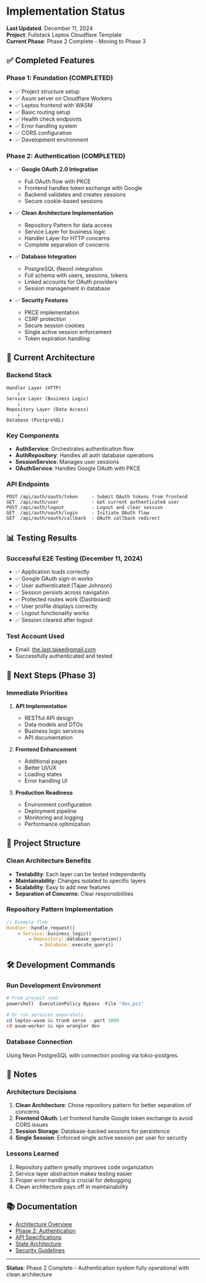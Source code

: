 # Implementation Status

**Last Updated**: December 11, 2024  
**Project**: Fullstack Leptos Cloudflare Template  
**Current Phase**: Phase 2 Complete - Moving to Phase 3

## ✅ Completed Features

### Phase 1: Foundation (COMPLETED)
- ✅ Project structure setup
- ✅ Axum server on Cloudflare Workers
- ✅ Leptos frontend with WASM
- ✅ Basic routing setup
- ✅ Health check endpoints
- ✅ Error handling system
- ✅ CORS configuration
- ✅ Development environment

### Phase 2: Authentication (COMPLETED)
- ✅ **Google OAuth 2.0 Integration**
  - Full OAuth flow with PKCE
  - Frontend handles token exchange with Google
  - Backend validates and creates sessions
  - Secure cookie-based sessions
  
- ✅ **Clean Architecture Implementation**
  - Repository Pattern for data access
  - Service Layer for business logic
  - Handler Layer for HTTP concerns
  - Complete separation of concerns
  
- ✅ **Database Integration**
  - PostgreSQL (Neon) integration
  - Full schema with users, sessions, tokens
  - Linked accounts for OAuth providers
  - Session management in database
  
- ✅ **Security Features**
  - PKCE implementation
  - CSRF protection
  - Secure session cookies
  - Single active session enforcement
  - Token expiration handling

## 🚀 Current Architecture

### Backend Stack
```
Handler Layer (HTTP)
    ↓
Service Layer (Business Logic)
    ↓
Repository Layer (Data Access)
    ↓
Database (PostgreSQL)
```

### Key Components
- **AuthService**: Orchestrates authentication flow
- **AuthRepository**: Handles all auth database operations
- **SessionService**: Manages user sessions
- **OAuthService**: Handles Google OAuth with PKCE

### API Endpoints
```
POST /api/auth/oauth/token     - Submit OAuth tokens from frontend
GET  /api/auth/user            - Get current authenticated user
POST /api/auth/logout          - Logout and clear session
GET  /api/auth/oauth/login     - Initiate OAuth flow
GET  /api/auth/oauth/callback  - OAuth callback redirect
```

## 📊 Testing Results

### Successful E2E Testing (December 11, 2024)
- ✅ Application loads correctly
- ✅ Google OAuth sign-in works
- ✅ User authenticated (Tajae Johnson)
- ✅ Session persists across navigation
- ✅ Protected routes work (Dashboard)
- ✅ User profile displays correctly
- ✅ Logout functionality works
- ✅ Session cleared after logout

### Test Account Used
- Email: the.last.tajae@gmail.com
- Successfully authenticated and tested

## 🔄 Next Steps (Phase 3)

### Immediate Priorities
1. **API Implementation**
   - RESTful API design
   - Data models and DTOs
   - Business logic services
   - API documentation

2. **Frontend Enhancement**
   - Additional pages
   - Better UI/UX
   - Loading states
   - Error handling UI

3. **Production Readiness**
   - Environment configuration
   - Deployment pipeline
   - Monitoring and logging
   - Performance optimization

## 📁 Project Structure

### Clean Architecture Benefits
- **Testability**: Each layer can be tested independently
- **Maintainability**: Changes isolated to specific layers
- **Scalability**: Easy to add new features
- **Separation of Concerns**: Clear responsibilities

### Repository Pattern Implementation
```rust
// Example flow
Handler::handle_request()
    → Service::business_logic()
        → Repository::database_operation()
            → Database::execute_query()
```

## 🛠️ Development Commands

### Run Development Environment
```powershell
# From project root
powershell -ExecutionPolicy Bypass -File "dev.ps1"

# Or run services separately
cd leptos-wasm && trunk serve --port 3000
cd axum-worker && npx wrangler dev
```

### Database Connection
Using Neon PostgreSQL with connection pooling via tokio-postgres.

## 📝 Notes

### Architecture Decisions
1. **Clean Architecture**: Chose repository pattern for better separation of concerns
2. **Frontend OAuth**: Let frontend handle Google token exchange to avoid CORS issues
3. **Session Storage**: Database-backed sessions for persistence
4. **Single Session**: Enforced single active session per user for security

### Lessons Learned
1. Repository pattern greatly improves code organization
2. Service layer abstraction makes testing easier
3. Proper error handling is crucial for debugging
4. Clean architecture pays off in maintainability

## 📚 Documentation

- [Architecture Overview](./architecture.md)
- [Phase 2: Authentication](./phase-2-authentication.md)
- [API Specifications](./api-specs.md)
- [State Architecture](./state-architecture.md)
- [Security Guidelines](./security.md)

---

**Status**: Phase 2 Complete - Authentication system fully operational with clean architecture